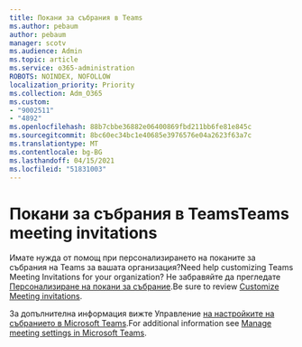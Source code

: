 ```yaml
---
title: Покани за събрания в Teams
ms.author: pebaum
author: pebaum
manager: scotv
ms.audience: Admin
ms.topic: article
ms.service: o365-administration
ROBOTS: NOINDEX, NOFOLLOW
localization_priority: Priority
ms.collection: Adm_O365
ms.custom:
- "9002511"
- "4892"
ms.openlocfilehash: 88b7cbbe36882e06400869fbd211bb6fe81e845c
ms.sourcegitcommit: 8bc60ec34bc1e40685e3976576e04a2623f63a7c
ms.translationtype: MT
ms.contentlocale: bg-BG
ms.lasthandoff: 04/15/2021
ms.locfileid: "51831003"
---
```

# <a name="teams-meeting-invitations"></a><span data-ttu-id="7f831-102">Покани за събрания в Teams</span><span class="sxs-lookup"><span data-stu-id="7f831-102">Teams meeting invitations</span></span>

<span data-ttu-id="7f831-103">Имате нужда от помощ при персонализирането на поканите за събрания на Teams за вашата организация?</span><span class="sxs-lookup"><span data-stu-id="7f831-103">Need help customizing Teams Meeting Invitations for your organization?</span></span> <span data-ttu-id="7f831-104">Не забравяйте да прегледате [Персонализиране на покани за събрание](https://docs.microsoft.com/microsoftteams/meeting-settings-in-teams#customize-meeting-invitations).</span><span class="sxs-lookup"><span data-stu-id="7f831-104">Be sure to review [Customize Meeting invitations](https://docs.microsoft.com/microsoftteams/meeting-settings-in-teams#customize-meeting-invitations).</span></span>  

<span data-ttu-id="7f831-105">За допълнителна информация вижте Управление [на настройките на събранието в Microsoft Teams](https://docs.microsoft.com/microsoftteams/meeting-settings-in-teams).</span><span class="sxs-lookup"><span data-stu-id="7f831-105">For additional information see [Manage meeting settings in Microsoft Teams](https://docs.microsoft.com/microsoftteams/meeting-settings-in-teams).</span></span>
